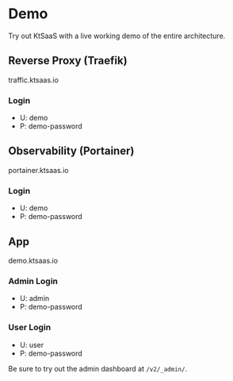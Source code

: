 # Demo

Try out KtSaaS with a live working demo of the entire architecture.

## Reverse Proxy (Traefik)

traffic.ktsaas.io

### Login
- U: demo
- P: demo-password

## Observability (Portainer)

portainer.ktsaas.io

### Login
- U: demo
- P: demo-password

## App

demo.ktsaas.io

### Admin Login
- U: admin
- P: demo-password

### User Login
- U: user
- P: demo-password

Be sure to try out the admin dashboard at `/v2/_admin/`.
